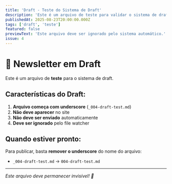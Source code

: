 ```yaml
---
title: 'Draft - Teste do Sistema de Draft'
description: 'Este é um arquivo de teste para validar o sistema de draft.'
publishedAt: 2025-08-23T20:00:00.000Z
tags: ['draft', 'teste']
featured: false
previewText: 'Este arquivo deve ser ignorado pelo sistema automático.'
issue: 4
---
```


# 🧪 Newsletter em Draft

Este é um arquivo de **teste** para o sistema de draft.

## Características do Draft:

1. **Arquivo começa com underscore** (`_004-draft-test.md`)
2. **Não deve aparecer** no site
3. **Não deve ser enviado** automaticamente
4. **Deve ser ignorado** pelo file watcher

## Quando estiver pronto:

Para publicar, basta **remover o underscore** do nome do arquivo:

- `_004-draft-test.md` → `004-draft-test.md`

---

_Este arquivo deve permanecer invisível! 👻_
